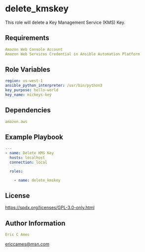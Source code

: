 delete_kmskey
=========

This role will delete a Key Management Service (KMS) Key.

Requirements
------------
```yaml
Amazon Web Console Account
Amazon Web Services Credential in Ansible Automation Platform
```
Role Variables
--------------
```yaml
region: us-west-1
ansible_python_interpreter: /usr/bin/python3
key_purpose: hello-world
key_name: mickeys-key
```
Dependencies
------------
```yaml
amazon.aws
```
Example Playbook
----------------
```yaml
---
- name: Delete KMS Key
  hosts: localhost
  connection: local

  roles:

    - name: delete_kmskey
```
License
-------

https://spdx.org/licenses/GPL-3.0-only.html

Author Information
------------------
```yaml
Eric C Ames
```
ericcames@msn.com

